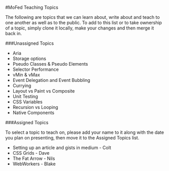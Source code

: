 #MoFed Teaching Topics

The following are topics that we can learn about, write about and teach to one another as well as to the public. To add to this list or to take ownership of a topic, simply clone it locally, make your changes and then merge it back in.

###Unassigned Topics

- Aria
- Storage options
- Pseudo Classes & Pseudo Elements
- Selector Performance
- vMin & vMax
- Event Delegation and Event Bubbling
- Currying
- Layout vs Paint vs Composite
- Unit Testing
- CSS Variables
- Recursion vs Looping
- Native Components

###Assigned Topics

To select a topic to teach on, please add your name to it along with the date you plan on presenting, then move it to the Assigned Topics list.

- Setting up an article and gists in medium - Colt
- CSS Grids - Dave
- The Fat Arrow - Nils
- WebWorkers - Blake

